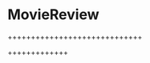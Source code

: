 # MovieReview









































+++++++++++++++++++++++++++++

















+++++++++++++

